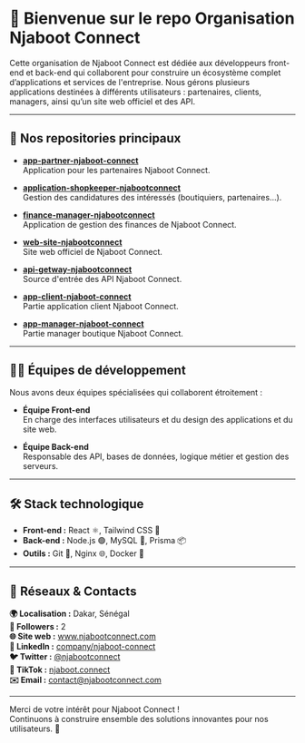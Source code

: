 # 👋 Bienvenue sur le repo Organisation Njaboot Connect

Cette organisation de Njaboot Connect est dédiée aux développeurs front-end et back-end qui collaborent pour construire un écosystème complet d’applications et services de l'entreprise. Nous gérons plusieurs applications destinées à différents utilisateurs : partenaires, clients, managers, ainsi qu’un site web officiel et des API.

---

## 🚀 Nos repositories principaux

- **[app-partner-njaboot-connect](https://github.com/Njaboot-Connect/app-partner-njaboot-connect)**  
  Application pour les partenaires Njaboot Connect.

- **[application-shopkeeper-njabootconnect](https://github.com/Njaboot-Connect/application-shopkeeper-njabootconnect)**  
  Gestion des candidatures des intéressés (boutiquiers, partenaires...).

- **[finance-manager-njabootconnect](https://github.com/Njaboot-Connect/finance-manager-njabootconnect)**  
  Application de gestion des finances de Njaboot Connect.

- **[web-site-njabootconnect](https://github.com/Njaboot-Connect/web-site-njabootconnect)**  
  Site web officiel de Njaboot Connect.

- **[api-getway-njabootconnect](https://github.com/Njaboot-Connect/api-getway-njabootconnect)**  
  Source d'entrée des API Njaboot Connect.

- **[app-client-njaboot-connect](https://github.com/Njaboot-Connect/app-client-njaboot-connect)**  
  Partie application client Njaboot Connect.

- **[app-manager-njaboot-connect](https://github.com/Njaboot-Connect/app-manager-njaboot-connect)**  
  Partie manager boutique Njaboot Connect.

---

## 👩‍💻 Équipes de développement

Nous avons deux équipes spécialisées qui collaborent étroitement :

- **Équipe Front-end**  
  En charge des interfaces utilisateurs et du design des applications et du site web.

- **Équipe Back-end**  
  Responsable des API, bases de données, logique métier et gestion des serveurs.

---

## 🛠️ Stack technologique

- **Front-end :** React ⚛️, Tailwind CSS 🎨  
- **Back-end :** Node.js 🟢, MySQL 🐬, Prisma 📦  
- **Outils :** Git 🐙, Nginx 🌐, Docker 🐳

---

## 📡 Réseaux & Contacts

<p>
  <strong>🌍 Localisation :</strong> Dakar, Sénégal<br>
  <strong>👥 Followers :</strong> 2<br>
  <strong>🌐 Site web :</strong> <a href="https://www.njabootconnect.com" target="_blank">www.njabootconnect.com</a><br>
  <strong>🏢 LinkedIn :</strong> <a href="https://www.linkedin.com/company/njaboot-connect" target="_blank">company/njaboot-connect</a><br>
  <strong>🐦 Twitter :</strong> <a href="https://twitter.com/njabootconnect" target="_blank">@njabootconnect</a><br>
  <strong>🎵 TikTok :</strong> <a href="https://www.tiktok.com/@njaboot.connect" target="_blank">njaboot.connect</a><br>
  <strong>✉️ Email :</strong> <a href="mailto:contact@njabootconnect.com">contact@njabootconnect.com</a>
</p>

---

Merci de votre intérêt pour Njaboot Connect !  
Continuons à construire ensemble des solutions innovantes pour nos utilisateurs. 🚀
